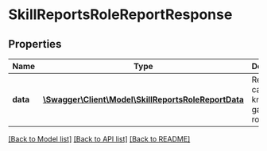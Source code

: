 # SkillReportsRoleReportResponse

## Properties
Name | Type | Description | Notes
------------ | ------------- | ------------- | -------------
**data** | [**\Swagger\Client\Model\SkillReportsRoleReportData**](SkillReportsRoleReportData.md) | Return calculated knowledge gaps for role | 

[[Back to Model list]](../README.md#documentation-for-models) [[Back to API list]](../README.md#documentation-for-api-endpoints) [[Back to README]](../README.md)


